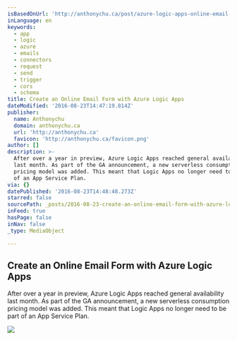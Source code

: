 ```yaml
---
isBasedOnUrl: 'http://anthonychu.ca/post/azure-logic-apps-online-email-form/'
inLanguage: en
keywords:
  - app
  - logic
  - azure
  - emails
  - connectors
  - request
  - send
  - trigger
  - cors
  - schema
title: Create an Online Email Form with Azure Logic Apps
dateModified: '2016-08-23T14:47:19.814Z'
publisher:
  name: Anthonychu
  domain: anthonychu.ca
  url: 'http://anthonychu.ca'
  favicon: 'http://anthonychu.ca/favicon.png'
author: []
description: >-
  After over a year in preview, Azure Logic Apps reached general availability
  last month. As part of the GA announcement, a new serverless consumption
  pricing model was added. This meant that Logic Apps no longer need to be part
  of an App Service Plan.
via: {}
datePublished: '2016-08-23T14:48:48.273Z'
starred: false
sourcePath: _posts/2016-08-23-create-an-online-email-form-with-azure-logic-apps.md
inFeed: true
hasPage: false
inNav: false
_type: MediaObject

---
```

<article style=""><h1>Create an Online Email Form with Azure Logic Apps</h1><p>After over a year in preview, Azure Logic Apps reached general availability last month. As part of the GA announcement, a new serverless consumption pricing model was added. This meant that Logic Apps no longer need to be part of an App Service Plan.</p><img src="http://anthonychu.ca/post-assets/2016-08-20/step2.png" /></article>